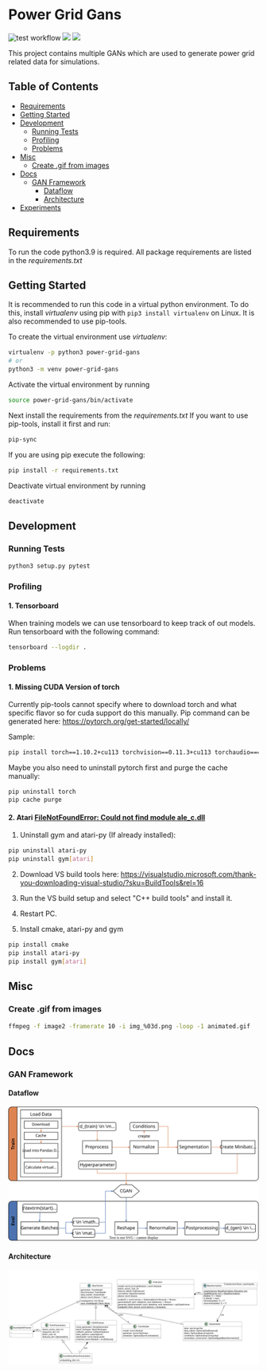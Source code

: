 # Power Grid Gans
![test workflow](https://github.com/FlorianDe/power-grid-gans/actions/workflows/main.yml/badge.svg)
[![](https://tokei.rs/b1/github/FlorianDe/power-grid-gans)](https://github.com/FlorianDe/power-grid-gans) 
[![](https://tokei.rs/b1/github/FlorianDe/power-grid-gans?category=files)](https://github.com/FlorianDe/power-grid-gans)

This project contains multiple GANs which are used to generate power grid related data for simulations.

## Table of Contents
  - [Requirements](#requirements)
  - [Getting Started](#getting-started)
  - [Development](#development)
    - [Running Tests](#running-tests)
    - [Profiling](#profiling)
    - [Problems](#problems)
  - [Misc](#misc)
    - [Create .gif from images](#create-gif-from-images)
  - [Docs](#docs)
    - [GAN Framework](#gan-framework)
      - [Dataflow](#data-flow)
      - [Architecture](#architecture)
  - [Experiments](#experiments)

## Requirements
To run the code python3.9 is required. All package requirements are listed in the *requirements.txt*

## Getting Started
It is recommended to run this code in a virtual python environment. To do this,
install *virtualenv* using pip with `pip3 install virtualenv` on Linux.
It is also recommended to use pip-tools.

To create the virtual environment use *virtualenv*:
```bash
virtualenv -p python3 power-grid-gans
# or
python3 -m venv power-grid-gans
```

Activate the virtual environment by running
```bash
source power-grid-gans/bin/activate
```

Next install the requirements from the *requirements.txt*
If you want to use pip-tools, install it first and run:
```bash
pip-sync
```
If you are using pip execute the following:
```bash
pip install -r requirements.txt
```

Deactivate virtual environment by running
```bash
deactivate
```


## Development

### Running Tests
```bash
python3 setup.py pytest
```
### Profiling
#### 1. Tensorboard
When training models we can use tensorboard to keep track of out models.
Run tensorboard with the following command:
```bash
tensorboard --logdir . 
```

### Problems
#### 1. Missing CUDA Version of  torch
Currently pip-tools cannot specify where to download torch and what specific flavor so for cuda support do this manually.
Pip command can be generated here: https://pytorch.org/get-started/locally/

Sample:
```bash
pip install torch==1.10.2+cu113 torchvision==0.11.3+cu113 torchaudio===0.10.2+cu113 -f https://download.pytorch.org/whl/cu113/torch_stable.html
```
Maybe you also need to uninstall pytorch first and purge the cache manually:

```
pip uninstall torch
pip cache purge
```

#### 2. Atari [FileNotFoundError: Could not find module ale_c.dll](https://github.com/openai/gym/issues/1726#issuecomment-550580367)
1. Uninstall gym and atari-py (If already installed):
```bash
pip uninstall atari-py
pip uninstall gym[atari]
```

2. Download VS build tools here: https://visualstudio.microsoft.com/thank-you-downloading-visual-studio/?sku=BuildTools&rel=16
3. Run the VS build setup and select "C++ build tools" and install it.
4. Restart PC.

5. Install cmake, atari-py and gym
```bash
pip install cmake
pip install atari-py
pip install gym[atari]
```

## Misc
### Create .gif from images
```bash
ffmpeg -f image2 -framerate 10 -i img_%03d.png -loop -1 animated.gif
```

## Docs
### GAN Framework
#### Dataflow
![dataflow-diagram](/.github/images/implementation/data_flow/architecture_data_flow.svg)
#### Architecture
![dataflow-diagram](/.github/images/implementation/architecture/architecture_class_diagramm.svg)
